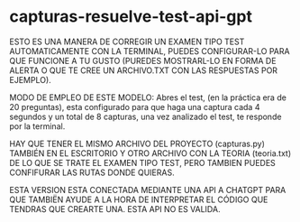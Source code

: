 # capturas-resuelve-test-api-gpt

ESTO ES UNA MANERA DE CORREGIR UN  EXAMEN TIPO TEST AUTOMATICAMENTE CON LA TERMINAL, PUEDES CONFIGURAR-LO PARA QUE FUNCIONE A TU GUSTO (PUREDES MOSTRARL-LO EN FORMA DE ALERTA O QUE TE CREE UN ARCHIVO.TXT CON LAS RESPUESTAS POR EJEMPLO).
 

MODO DE EMPLEO DE ESTE MODELO: Abres el test, (en la práctica era de 20 preguntas), esta configurado para que haga una captura cada 4 segundos y un total de 8 capturas, una vez analizado el test, te responde por la terminal.

HAY QUE TENER EL MISMO ARCHIVO DEL PROYECTO (capturas.py) TAMBIÉN EN EL ESCRITORIO Y OTRO ARCHIVO CON LA TEORIA (teoria.txt) DE LO QUE SE TRATE EL EXAMEN TIPO TEST, PERO TAMBIEN PUEDES CONFIFURAR LAS RUTAS DONDE QUIERAS.

ESTA VERSION ESTA CONECTADA MEDIANTE UNA API A CHATGPT PARA QUE TAMBIËN AYUDE A LA HORA DE INTERPRETAR EL CÓDIGO QUE TENDRAS QUE CREARTE UNA. ESTA API NO ES VALIDA.
